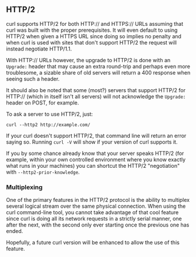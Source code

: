 ## HTTP/2

curl supports HTTP/2 for both HTTP:// and HTTPS:// URLs assuming that curl was
built with the proper prerequisites. It will even default to using HTTP/2 when
given a HTTPS URL since doing so implies no penalty and when curl is used with
sites that don't support HTTP/2 the request will instead negotiate HTTP/1.1.

With HTTP:// URLs however, the upgrade to HTTP/2 is done with an `Upgrade:`
header that may cause an extra round-trip and perhaps even more troublesome, a
sizable share of old servers will return a 400 response when seeing such a
header.

It should also be noted that some (most?) servers that support HTTP/2 for
HTTP:// (which in itself isn't all servers) will not acknowledge the
`Upgrade:` header on POST, for example.

To ask a server to use HTTP/2, just:

    curl --http2 http://example.com/

If your curl doesn't support HTTP/2, that command line will return an error
saying so. Running `curl -V` will show if your version of curl supports it.

If you by some chance already know that your server speaks HTTP/2 (for example,
within your own controlled environment where you know exactly what runs in
your machines) you can shortcut the HTTP/2 "negotiation" with
`--http2-prior-knowledge`.

### Multiplexing

One of the primary features in the HTTP/2 protocol is the ability to multiplex
several logical stream over the same physical connection. When using the curl
command-line tool, you cannot take advantage of that cool feature since curl
is doing all its network requests in a strictly serial manner, one after the
next, with the second only ever starting once the previous one has ended.

Hopefully, a future curl version will be enhanced to allow the use of this
feature.
